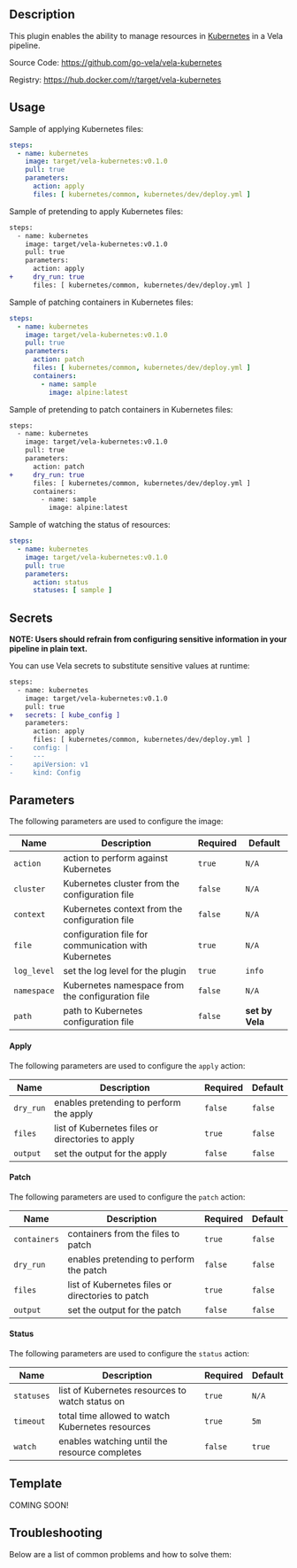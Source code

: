 ## Description

This plugin enables the ability to manage resources in [Kubernetes](https://kubernetes.io/) in a Vela pipeline.

Source Code: https://github.com/go-vela/vela-kubernetes

Registry: https://hub.docker.com/r/target/vela-kubernetes

## Usage

Sample of applying Kubernetes files:

```yaml
steps:
  - name: kubernetes
    image: target/vela-kubernetes:v0.1.0
    pull: true
    parameters:
      action: apply
      files: [ kubernetes/common, kubernetes/dev/deploy.yml ]
```

Sample of pretending to apply Kubernetes files:

```diff
steps:
  - name: kubernetes
    image: target/vela-kubernetes:v0.1.0
    pull: true
    parameters:
      action: apply
+     dry_run: true
      files: [ kubernetes/common, kubernetes/dev/deploy.yml ]
```

Sample of patching containers in Kubernetes files:

```yaml
steps:
  - name: kubernetes
    image: target/vela-kubernetes:v0.1.0
    pull: true
    parameters:
      action: patch
      files: [ kubernetes/common, kubernetes/dev/deploy.yml ]
      containers:
        - name: sample
          image: alpine:latest
```

Sample of pretending to patch containers in Kubernetes files:

```diff
steps:
  - name: kubernetes
    image: target/vela-kubernetes:v0.1.0
    pull: true
    parameters:
      action: patch
+     dry_run: true
      files: [ kubernetes/common, kubernetes/dev/deploy.yml ]
      containers:
        - name: sample
          image: alpine:latest
```

Sample of watching the status of resources:

```yaml
steps:
  - name: kubernetes
    image: target/vela-kubernetes:v0.1.0
    pull: true
    parameters:
      action: status
      statuses: [ sample ]
```

## Secrets

**NOTE: Users should refrain from configuring sensitive information in your pipeline in plain text.**

You can use Vela secrets to substitute sensitive values at runtime:

```diff
steps:
  - name: kubernetes
    image: target/vela-kubernetes:v0.1.0
    pull: true
+   secrets: [ kube_config ]
    parameters:
      action: apply
      files: [ kubernetes/common, kubernetes/dev/deploy.yml ]
-     config: |
-     ---
-     apiVersion: v1
-     kind: Config
```

## Parameters

The following parameters are used to configure the image:

| Name        | Description                                          | Required | Default           |
| ----------- | ---------------------------------------------------- | -------- | ----------------- |
| `action`    | action to perform against Kubernetes                 | `true`   | `N/A`             |
| `cluster`   | Kubernetes cluster from the configuration file       | `false`  | `N/A`             |
| `context`   | Kubernetes context from the configuration file       | `false`  | `N/A`             |
| `file`      | configuration file for communication with Kubernetes | `true`   | `N/A`             |
| `log_level` | set the log level for the plugin                     | `true`   | `info`            |
| `namespace` | Kubernetes namespace from the configuration file     | `false`  | `N/A`             |
| `path`      | path to Kubernetes configuration file                | `false`  | **set by Vela**   |

#### Apply

The following parameters are used to configure the `apply` action:

| Name      | Description                                      | Required | Default |
| --------- | ------------------------------------------------ | -------- | ------- |
| `dry_run` | enables pretending to perform the apply          | `false`  | `false` |
| `files`   | list of Kubernetes files or directories to apply | `true`   | `false` |
| `output`  | set the output for the apply                     | `false`  | `false` |

#### Patch

The following parameters are used to configure the `patch` action:

| Name         | Description                                      | Required | Default |
| ------------ | ------------------------------------------------ | -------- | ------- |
| `containers` | containers from the files to patch               | `true`   | `false` |
| `dry_run`    | enables pretending to perform the patch          | `false`  | `false` |
| `files`      | list of Kubernetes files or directories to patch | `true`   | `false` |
| `output`     | set the output for the patch                     | `false`  | `false` |

#### Status

The following parameters are used to configure the `status` action:

| Name       | Description                                      | Required | Default |
| ---------- | ------------------------------------------------ | -------- | ------- |
| `statuses` | list of Kubernetes resources to watch status on  | `true`   | `N/A`   |
| `timeout`  | total time allowed to watch Kubernetes resources | `true`   | `5m`    |
| `watch`    | enables watching until the resource completes    | `false`  | `true`  |

## Template

COMING SOON!

## Troubleshooting

Below are a list of common problems and how to solve them:
